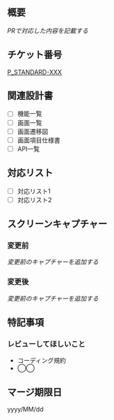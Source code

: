 ## 概要
_PRで対応した内容を記載する_

## チケット番号
[P_STANDARD-XXX](https://stventures.backlog.jp/view/P_STANDARD-XXX)

## 関連設計書
 - [ ] 機能一覧
 - [ ] 画面一覧
 - [ ] 画面遷移図
 - [ ] 画面項目仕様書
 - [ ] API一覧

## 対応リスト
 - [ ] 対応リスト1
 - [ ] 対応リスト2
 
## スクリーンキャプチャー
### 変更前
_変更前のキャプチャーを追加する_

### 変更後
_変更前のキャプチャーを追加する_

## 特記事項
### レビューしてほしいこと
 - コーディング規約
 - ◯◯

## マージ期限日
yyyy/MM/dd
